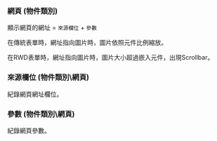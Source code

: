 ### <div id="webpage-content">網頁 <path>(物件類別)</path></div>
顯示網頁的網址 = `來源欄位` + `參數`

在傳統表單時，網址指向圖片時，圖片依照元件比例縮放。

在RWD表單時，網址指向圖片時，圖片大小超過嵌入元件，出現Scrollbar。

### <div id="webpage-url">來源欄位 <path>(物件類別\網頁)</path></div>
紀錄網頁網址欄位。

### <div id="webpage-param">參數 <path>(物件類別\網頁)</path></div>
紀錄網頁參數。
